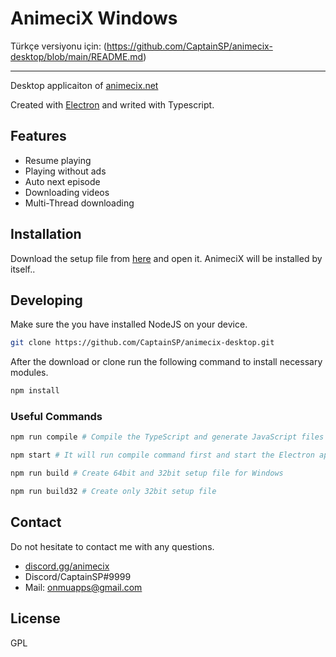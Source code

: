 
# AnimeciX Windows

Türkçe versiyonu için: (https://github.com/CaptainSP/animecix-desktop/blob/main/README.md)

--------

Desktop applicaiton of [animecix.net](https://animecix.net)

Created with [Electron](https://www.electronjs.org/) and writed with Typescript.

## Features
- Resume playing
- Playing without ads
- Auto next episode
- Downloading videos
- Multi-Thread downloading

## Installation

Download the setup file from [here](https://github.com/CaptainSP/animecix-desktop/releases/download/v1.1.5/AnimeciX-Setup-1.1.5.exe) and open it. AnimeciX will be installed by itself..

## Developing

Make sure the you have installed NodeJS on your device.

```sh
git clone https://github.com/CaptainSP/animecix-desktop.git
```
After the download or clone run the following command to install necessary modules.

```sh
npm install
```


### Useful Commands

```sh
npm run compile # Compile the TypeScript and generate JavaScript files
```

```sh
npm start # It will run compile command first and start the Electron app next to it.
```

```sh
npm run build # Create 64bit and 32bit setup file for Windows
```

```sh
npm run build32 # Create only 32bit setup file
```

## Contact

Do not hesitate to contact me with any questions.

- [discord.gg/animecix](https://discord.com/invite/animecix) 
- Discord/CaptainSP#9999
- Mail: [onmuapps@gmail.com](mailto://onmuapps@gmail.com) 

## License

GPL
